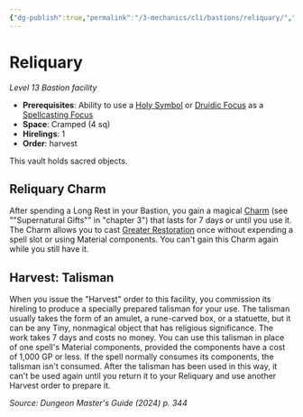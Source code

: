 ```yaml
---
{"dg-publish":true,"permalink":"/3-mechanics/cli/bastions/reliquary/","tags":["ttrpg-cli/bastion","ttrpg-cli/compendium/src/5e/xdmg"],"created":"2025-02-22T12:02:28.151-05:00","updated":"2025-02-26T17:46:10.159-05:00"}
---
```


# Reliquary
*Level 13 Bastion facility*  

- **Prerequisites**: Ability to use a [Holy Symbol](3-Mechanics/CLI/items/holy-symbol-xphb.md) or [Druidic Focus](3-Mechanics/CLI/items/druidic-focus-xphb.md) as a [Spellcasting Focus](3-Mechanics/CLI/rules/variant-rules/spellcasting-focus-xphb.md)
- **Space**: Cramped (4 sq)
- **Hirelings**: 1
- **Order**: harvest

This vault holds sacred objects.

## Reliquary Charm

After spending a Long Rest in your Bastion, you gain a magical [Charm](3-Mechanics/CLI/rewards/reliquary-charm-xdmg.md) (see ""Supernatural Gifts"" in "chapter 3") that lasts for 7 days or until you use it. The Charm allows you to cast [Greater Restoration](3-Mechanics/CLI/spells/greater-restoration-xphb.md) once without expending a spell slot or using Material components. You can't gain this Charm again while you still have it.

## Harvest: Talisman

When you issue the "Harvest" order to this facility, you commission its hireling to produce a specially prepared talisman for your use. The talisman usually takes the form of an amulet, a rune-carved box, or a statuette, but it can be any Tiny, nonmagical object that has religious significance. The work takes 7 days and costs no money. You can use this talisman in place of one spell's Material components, provided the components have a cost of 1,000 GP or less. If the spell normally consumes its components, the talisman isn't consumed. After the talisman has been used in this way, it can't be used again until you return it to your Reliquary and use another Harvest order to prepare it.

*Source: Dungeon Master's Guide (2024) p. 344*